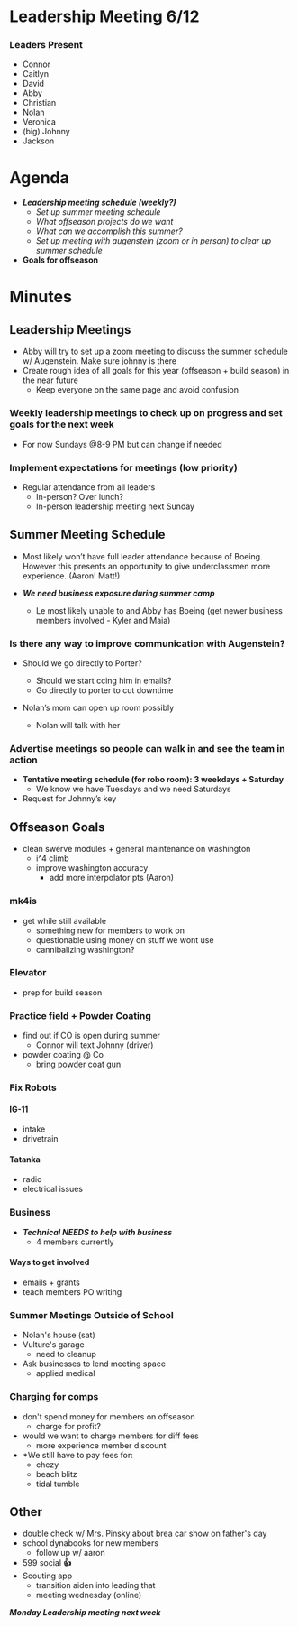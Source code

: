 # Leadership Meeting 6/12

### Leaders Present
-   Connor
-   Caitlyn
-   David
-   Abby
-   Christian
-   Nolan
-   Veronica
-   (big) Johnny
-   Jackson

# Agenda
-   ***Leadership meeting schedule (weekly?)***
	   -  *Set up summer meeting schedule*
	-   *What offseason projects do we want*
	-   *What can we accomplish this summer?*
	-   *Set up meeting with augenstein (zoom or in person) to clear up summer schedule*
-   **Goals for offseason**

# Minutes
## Leadership Meetings
 -   Abby will try to set up a zoom meeting to discuss the summer schedule w/ Augenstein. Make sure johnny is there
-   Create rough idea of all goals for this year (offseason + build season) in the near future
	-   Keep everyone on the same page and avoid confusion
### Weekly leadership meetings to check up on progress and set goals for the next week
- For now Sundays @8-9 PM but can change if needed

### Implement expectations for meetings (low priority)
- Regular attendance from all leaders
	-   In-person? Over lunch?
	-   In-person leadership meeting next Sunday

## Summer Meeting Schedule
-   Most likely won’t have full leader attendance because of Boeing. However this presents an opportunity to give underclassmen more experience. (Aaron! Matt!)

-   ***We need business exposure during summer camp***
	-   Le most likely unable to and Abby has Boeing (get newer business members involved - Kyler and Maia)
### Is there any way to improve communication with Augenstein? 
- Should we go directly to Porter? 
	-  Should we start ccing him in emails?
	-   Go directly to porter to cut downtime

-   Nolan’s mom can open up room possibly
	-   Nolan will talk with her

### Advertise meetings so people can walk in and see the team in action
-   **Tentative meeting schedule (for robo room): 3 weekdays + Saturday**
	-   We know we have Tuesdays and we need Saturdays
-   Request for Johnny’s key

## Offseason Goals

- clean swerve modules + general maintenance on washington
	- i^4 climb
	- improve washington accuracy
		- add more interpolator pts (Aaron)
### mk4is 
- get while still available
	- something new for members to work on
	- questionable using money on stuff we wont use
	- cannibalizing washington?
### Elevator
- prep for build season
### Practice field + Powder Coating
- find out if CO is open during summer
	- Connor will text Johnny (driver)
- powder coating @ Co
	- bring powder coat gun
### Fix Robots
#### IG-11
- intake
- drivetrain
#### Tatanka
- radio
- electrical issues
### Business
- ***Technical NEEDS to help with business***
	- 4 members currently
#### Ways to get involved
- emails + grants
- teach members PO writing
### Summer Meetings Outside of School
- Nolan's house (sat)
- Vulture's garage
	- need to cleanup
- Ask businesses to lend meeting space
	- applied medical
### Charging for comps
- don't spend money for members on offseason
	- charge for profit?
- would we want to charge members for diff fees 
	- more experience member discount
- *We still have to pay fees for:
	- chezy
	- beach blitz
	- tidal tumble

## Other
- double check w/ Mrs. Pinsky about brea car show on father's day
- school dynabooks for new members	
	- follow up w/ aaron
- 599 social **👍**
- Scouting app
	- transition aiden into leading that
	- meeting wednesday (online)

 ***Monday Leadership meeting next week***